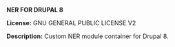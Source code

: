 **NER FOR DRUPAL 8**

**License:** GNU GENERAL PUBLIC LICENSE V2

**Description:** Custom NER module container for Drupal 8.
